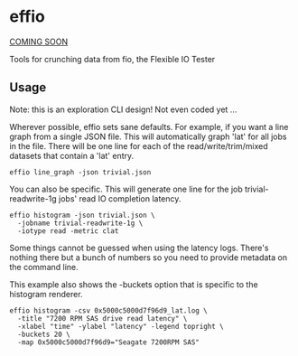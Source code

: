 effio
=====

[COMING SOON](http://tobert.github.io/post/2014-04-29-a-quick-prototype.html)

Tools for crunching data from fio, the Flexible IO Tester

Usage
-----

Note: this is an exploration CLI design! Not even coded yet ...

Wherever possible, effio sets sane defaults. For example, if you want a line graph
from a single JSON file. This will automatically graph 'lat' for all jobs in the file.
There will be one line for each of the read/write/trim/mixed datasets that contain a 'lat'
entry.

    effio line_graph -json trivial.json

You can also be specific. This will generate one line for the job trivial-readwrite-1g
jobs' read IO completion latency.

    effio histogram -json trivial.json \
      -jobname trivial-readwrite-1g \
      -iotype read -metric clat

Some things cannot be guessed when using the latency logs. There's nothing there but a bunch of
numbers so you need to provide metadata on the command line.

This example also shows the -buckets option that is specific to the histogram renderer.

    effio histogram -csv 0x5000c5000d7f96d9_lat.log \
      -title "7200 RPM SAS drive read latency" \
      -xlabel "time" -ylabel "latency" -legend topright \
      -buckets 20 \
      -map 0x5000c5000d7f96d9="Seagate 7200RPM SAS"
